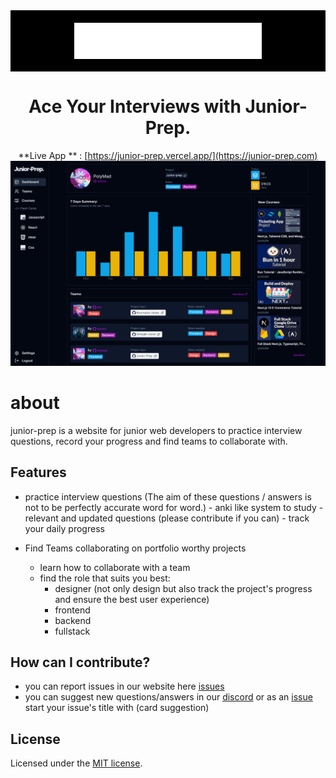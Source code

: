 <div align="center">
    <a href="https://junior-prep.vercel.app/" style="display:flex;padding:20px;background-color:black; justify-content:center">
    <img src="public/images/logo.png" width="300px"/>
    </a>
    <h1>Ace Your Interviews with Junior-Prep.</h1>
    
    
  **Live App ** : [https://junior-prep.vercel.app/](https://junior-prep.com)
    <img src="./public/images/jp-dashboard.png" width="700px" />

</div>

# about

junior-prep is a website for junior web developers to practice interview questions, record your progress and find teams to collaborate with.

## Features

-   practice interview questions
    (The aim of these questions / answers is not to be perfectly accurate word for word.) - anki like system to study - relevant and updated questions (please contribute if you can) - track your daily progress

-   Find Teams collaborating on portfolio worthy projects
    -   learn how to collaborate with a team
    -   find the role that suits you best:
        -   designer (not only design but also track the project's progress and ensure the best user experience)
        -   frontend
        -   backend
        -   fullstack

## How can I contribute?

-   you can report issues in our website here [issues](https://github.com/polymahh/junior-prep/issues)
-   you can suggest new questions/answers in our [discord](https://discord.gg/uYHYYMvrAd)
    or as an [issue](https://github.com/polymahh/junior-prep/issues/new)
    start your issue's title with (card suggestion)

## License

Licensed under the [MIT license](https://github.com/shadcn/ui/blob/main/LICENSE.md).

